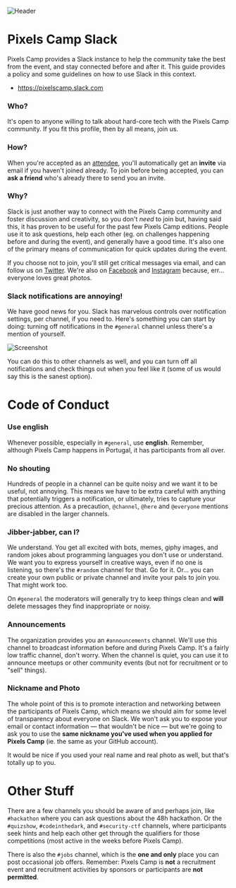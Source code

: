 ![Header](https://raw.githubusercontent.com/PixelsCamp/pixels_camp_2016/master/img/pxc_slack.png)

# Pixels Camp Slack

Pixels Camp provides a Slack instance to help the community take the best from the event, and stay connected before and after it. This guide provides a policy and some guidelines on how to use Slack in this context.

  * https://pixelscamp.slack.com

### Who?

It's open to anyone willing to talk about hard-core tech with the Pixels Camp community. If you fit this profile, then by all means, join us.

### How?

When you're accepted as an [attendee][5], you'll automatically get an **invite** via email if you haven't joined already. To join before being accepted, you can **ask a friend** who's already there to send you an invite.

### Why?

Slack is just another way to connect with the Pixels Camp community and foster discussion and creativity, so you don't _need_ to join but, having said this, it has proven to be useful for the past few Pixels Camp editions. People use it to ask questions, help each other (eg. on challenges happening before and during the event), and generally have a good time. It's also one of the primary means of communication for quick updates during the event.

If you choose not to join, you'll still get critical messages via email, and can follow us on [Twitter][2]. We're also on [Facebook][4] and [Instagram][3] because, err... everyone loves great photos.

### Slack notifications are annoying!

We have good news for you. Slack has marvelous controls over notification settings, per channel, if you need to. Here's something you can start by doing: turning off notifications in the `#general` channel unless there's a mention of yourself.

![Screenshot](https://github.com/PixelsCamp/pixels_camp_2016/blob/master/img/slacksettings.png?raw=true)

You can do this to other channels as well, and you can turn off all notifications and check things out when you feel like it (some of us would say this is the sanest option).

# Code of Conduct

### Use english

Whenever possible, especially in `#general`, use **english**. Remember, although Pixels Camp happens in Portugal, it has participants from all over.

### No shouting

Hundreds of people in a channel can be quite noisy and we want it to be useful, not annoying. This means we have to be extra careful with anything that potentially triggers a notification, or ultimately, tries to capture your precious attention. As a precaution, `@channel`, `@here` and `@everyone` mentions are disabled in the larger channels.

### Jibber-jabber, can I?

We understand. You get all excited with bots, memes, giphy images, and random jokes about programming languages you don't use or understand. We want you to express yourself in creative ways, even if no one is listening, so there's the `#random` channel for that. Go for it. Or... you can create your own public or private channel and invite your pals to join you. That might work too.

On `#general` the moderators will generally try to keep things clean and **will** delete messages they find inappropriate or noisy.

### Announcements

The organization provides you an `#announcements` channel. We'll use this channel to broadcast information before and during Pixels Camp. It's a fairly low traffic channel, don't worry. When the channel is quiet, you can use it to announce meetups or other community events (but not for recruitment or to "sell" things).

### Nickname and Photo

The whole point of this is to promote interaction and networking between the participants of Pixels Camp, which means we should aim for some level of transparency about everyone on Slack. We won't ask you to expose your email or contact information — that wouldn't be nice — but we're going to ask you to use the **same nickname you've used when you applied for Pixels Camp** (ie. the same as your GitHub account).

It would be nice if you used your real name and real photo as well, but that's totally up to you.

# Other Stuff

There are a few channels you should be aware of and perhaps join, like `#hackathon` where you can ask questions about the 48h hackathon. Or the `#quizshow`, `#codeinthedark`, and `#security-ctf` channels, where participants seek hints and help each other get through the qualifiers for those competitions (most active in the weeks before Pixels Camp).

There is also the `#jobs` channel, which is the **one and only** place you can post occasional job offers. Remember: Pixels Camp is **not** a recruitment event and recruitment activities by sponsors or participants are **not permitted**.

[2]: https://twitter.com/pixelscamp
[3]: https://www.instagram.com/pixelscamp/
[4]: https://www.facebook.com/pxlscmp/
[5]: https://pixels.camp/apply
